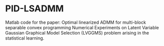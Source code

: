 # PID-LSADMM
Matlab code for the paper: Optimal linearized ADMM for multi-block separable convex programming
Numerical Experiments on Latent Variable Gaussian Graphical Model Selection (LVGGMS) problem
arising in the statistical learning.
